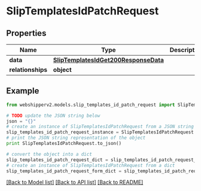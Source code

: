 # SlipTemplatesIdPatchRequest


## Properties
Name | Type | Description | Notes
------------ | ------------- | ------------- | -------------
**data** | [**SlipTemplatesIdGet200ResponseData**](SlipTemplatesIdGet200ResponseData.md) |  | [optional] 
**relationships** | **object** |  | [optional] 

## Example

```python
from webshipperv2.models.slip_templates_id_patch_request import SlipTemplatesIdPatchRequest

# TODO update the JSON string below
json = "{}"
# create an instance of SlipTemplatesIdPatchRequest from a JSON string
slip_templates_id_patch_request_instance = SlipTemplatesIdPatchRequest.from_json(json)
# print the JSON string representation of the object
print SlipTemplatesIdPatchRequest.to_json()

# convert the object into a dict
slip_templates_id_patch_request_dict = slip_templates_id_patch_request_instance.to_dict()
# create an instance of SlipTemplatesIdPatchRequest from a dict
slip_templates_id_patch_request_form_dict = slip_templates_id_patch_request.from_dict(slip_templates_id_patch_request_dict)
```
[[Back to Model list]](../README.md#documentation-for-models) [[Back to API list]](../README.md#documentation-for-api-endpoints) [[Back to README]](../README.md)


